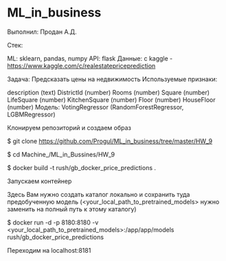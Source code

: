 # ML_in_business

Выполнил: Продан А.Д.

Стек:

ML: sklearn, pandas, numpy API: flask Данные: с kaggle - https://www.kaggle.com/c/realestatepriceprediction

Задача: Предсказать цены на недвижимость
Используемые признаки:

description (text)
DistrictId (number)
Rooms (number)
Square (number)
LifeSquare (number)
KitchenSquare (number)
Floor (number)
HouseFloor (number)
Модель: VotingRegressor (RandomForestRegressor, LGBMRegressor)

Клонируем репозиторий и создаем образ

$ git clone https://github.com/Progul/ML_in_business/tree/master/HW_9

$ cd Machine_/ML_in_Bussines/HW_9

$ docker build -t rush/gb_docker_price_predictions .

Запускаем контейнер

Здесь Вам нужно создать каталог локально и сохранить туда предобученную модель (<your_local_path_to_pretrained_models> нужно заменить на полный путь к этому каталогу)

$ docker run -d -p 8180:8180 -v <your_local_path_to_pretrained_models>:/app/app/models rush/gb_docker_price_predictions

Переходим на localhost:8181
